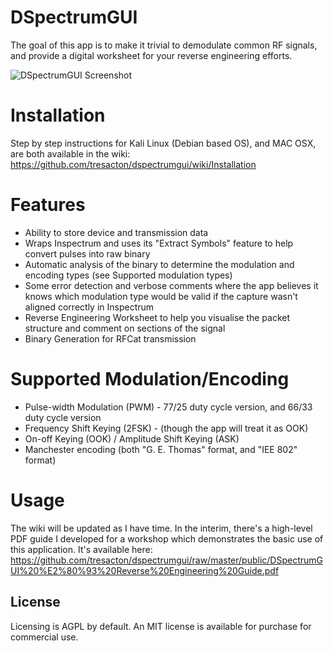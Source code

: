 # DSpectrumGUI

The goal of this app is to make it trivial to demodulate common RF signals, and provide a digital worksheet for your reverse engineering efforts.

![DSpectrumGUI Screenshot](https://raw.githubusercontent.com/tresacton/dspectrumgui/master/public/screenshot.png)

# Installation 
Step by step instructions for Kali Linux (Debian based OS), and MAC OSX, are both available in the wiki: <https://github.com/tresacton/dspectrumgui/wiki/Installation> 


# Features
* Ability to store device and transmission data
* Wraps Inspectrum and uses its "Extract Symbols" feature to help convert pulses into raw binary
* Automatic analysis of the binary to determine the modulation and encoding types (see Supported modulation types)
* Some error detection and verbose comments where the app believes it knows which modulation type would be valid if the capture wasn't aligned correctly in Inspectrum
* Reverse Engineering Worksheet to help you visualise the packet structure and comment on sections of the signal
* Binary Generation for RFCat transmission

# Supported Modulation/Encoding
* Pulse-width Modulation (PWM) - 77/25 duty cycle version, and 66/33 duty cycle version
* Frequency Shift Keying (2FSK) - (though the app will treat it as OOK)
* On-off Keying (OOK) / Amplitude Shift Keying (ASK)
* Manchester encoding (both "G. E. Thomas" format, and "IEE 802" format)

# Usage
The wiki will be updated as I have time. In the interim, there's a high-level PDF guide I developed for a workshop which demonstrates the basic use of this application. It's available here: <https://github.com/tresacton/dspectrumgui/raw/master/public/DSpectrumGUI%20%E2%80%93%20Reverse%20Engineering%20Guide.pdf>

## License
Licensing is AGPL by default. An MIT license is available for purchase for commercial use. 

 

